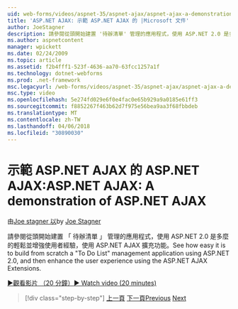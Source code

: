 ```yaml
---
uid: web-forms/videos/aspnet-35/aspnet-ajax/aspnet-ajax-a-demonstration-of-aspnet-ajax
title: 'ASP.NET AJAX: 示範 ASP.NET AJAX 的 |Microsoft 文件'
author: JoeStagner
description: 請參閱從頭開始建置 '待辦清單' 管理的應用程式，使用 ASP.NET 2.0 是多麼的輕鬆並增強使用者經驗，使用 ASP.NET AJAX...
ms.author: aspnetcontent
manager: wpickett
ms.date: 02/24/2009
ms.topic: article
ms.assetid: f2b4fff1-523f-4636-aa70-63fcc1257a1f
ms.technology: dotnet-webforms
ms.prod: .net-framework
msc.legacyurl: /web-forms/videos/aspnet-35/aspnet-ajax/aspnet-ajax-a-demonstration-of-aspnet-ajax
msc.type: video
ms.openlocfilehash: 5e274fd029e6f0e4fac0e65b929a9a0185e61ff3
ms.sourcegitcommit: f8852267f463b62d7f975e56bea9aa3f68fbbdeb
ms.translationtype: MT
ms.contentlocale: zh-TW
ms.lasthandoff: 04/06/2018
ms.locfileid: "30890030"
---
```

<a name="aspnet-ajax-a-demonstration-of-aspnet-ajax"></a><span data-ttu-id="bbf30-103">示範 ASP.NET AJAX 的 ASP.NET AJAX:</span><span class="sxs-lookup"><span data-stu-id="bbf30-103">ASP.NET AJAX: A demonstration of ASP.NET AJAX</span></span>
====================
<span data-ttu-id="bbf30-104">由[Joe stagner 以](https://github.com/JoeStagner)</span><span class="sxs-lookup"><span data-stu-id="bbf30-104">by [Joe Stagner](https://github.com/JoeStagner)</span></span>

<span data-ttu-id="bbf30-105">請參閱從頭開始建置 「 待辦清單 」 管理的應用程式，使用 ASP.NET 2.0 是多麼的輕鬆並增強使用者經驗，使用 ASP.NET AJAX 擴充功能。</span><span class="sxs-lookup"><span data-stu-id="bbf30-105">See how easy it is to build from scratch a "To Do List" management application using ASP.NET 2.0, and then enhance the user experience using the ASP.NET AJAX Extensions.</span></span>

[<span data-ttu-id="bbf30-106">&#9654;觀看影片 （20 分鐘）</span><span class="sxs-lookup"><span data-stu-id="bbf30-106">&#9654; Watch video (20 minutes)</span></span>](https://channel9.msdn.com/Blogs/ASP-NET-Site-Videos/aspnet-ajax-a-demonstration-of-aspnet-ajax)

> [!div class="step-by-step"]
> <span data-ttu-id="bbf30-107">[上一頁](creating-and-using-an-ajax-enabled-web-service-in-a-web-site.md)
> [下一頁](adonet-data-services-with-aspnet-ajax-support.md)</span><span class="sxs-lookup"><span data-stu-id="bbf30-107">[Previous](creating-and-using-an-ajax-enabled-web-service-in-a-web-site.md)
[Next](adonet-data-services-with-aspnet-ajax-support.md)</span></span>
